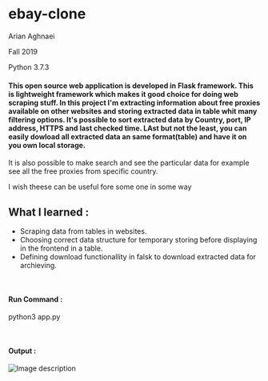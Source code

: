<h1>ebay-clone</h1>
<p>Arian Aghnaei</p>
<p>Fall 2019</p>
<p>Python 3.7.3</p>

<h4>This open source web application is developed in <strong>Flask framework</strong>. This is lightweight framework which makes it good choice for doing web scraping stuff.
In this project I'm extracting information about free proxies available on other websites and storing extracted data in table whit many filtering options. It's possible to sort extracted data by Country, port, IP address, HTTPS and last checked time.
LAst but not the least, you can easily dowload all extracted data an same format(table) and have it on you own local storage.</h4>

<p>It is also possible to make search and see the particular data for example see all the free proxies from specific country.</p>
<p>I wish theese can be useful fore some one in some way</p>

<h2>What I learned :</h2>
<ul>
  <li>Scraping data from tables in websites.</li>
  <li>Choosing correct data structure for temporary storing before displaying in the frontend in a table.</li>	
  <li>Defining download functionallity in falsk to download extracted data for archieving.</li>
</ul>
<br>
<h4>Run Command :</h4>

<p>python3 app.py</p>
<br>
<h4>Output :</h4>

![Image description](https://github.com/codeBlooded1997/scraper-web-app/blob/master/flask-web-app.png)


